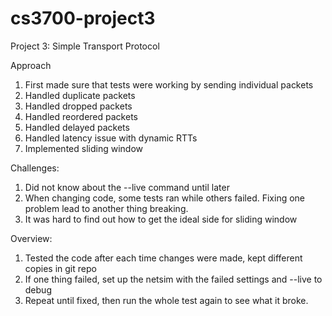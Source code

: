 # cs3700-project3
Project 3: Simple Transport Protocol

Approach
1. First made sure that tests were working by sending individual packets
2. Handled duplicate packets
3. Handled dropped packets
4. Handled reordered packets
5. Handled delayed packets
6. Handled latency issue with dynamic RTTs
7. Implemented sliding window

Challenges:
1. Did not know about the --live command until later
2. When changing code, some tests ran while others failed. Fixing one problem lead to another thing breaking.
3. It was hard to find out how to get the ideal side for sliding window

Overview:
1. Tested the code after each time changes were made, kept different copies in git repo
2. If one thing failed, set up the netsim with the failed settings and --live to debug
3. Repeat until fixed, then run the whole test again to see what it broke.
